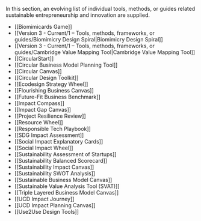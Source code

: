 In this section, an evolving list of individual tools, methods, or guides related sustainable entrepreneurship and innovation are supplied. 

- [[Biomimicards Game]]
- [[Version 3 - Current/1 – Tools, methods, frameworks, or guides/Biomimicry Design Spiral|Biomimicry Design Spiral]]
- [[Version 3 - Current/1 – Tools, methods, frameworks, or guides/Cambridge Value Mapping Tool|Cambridge Value Mapping Tool]]
- [[CircularStart]]
- [[Circular Business Model Planning Tool]]
- [[Circular Canvas]]
- [[Circular Design Toolkit]]
- [[Ecodesign Strategy Wheel]]
- [[Flourishing Business Canvas]]
- [[Future-Fit Business Benchmark]]
- [[Impact Compass]]
- [[Impact Gap Canvas]]
- [[Project Resilience Review]]
- [[Resource Wheel]]
- [[Responsible Tech Playbook]]
- [[SDG Impact Assessment]]
- [[Social Impact Explanatory Cards]]
- [[Social Impact Wheel]]
- [[Sustainability Assessment of Startups]]
- [[Sustainability Balanced Scorecard]]
- [[Sustainability Impact Canvas]]
- [[Sustainability SWOT Analysis]]
- [[Sustainable Business Model Canvas]]
- [[Sustainable Value Analysis Tool (SVAT)]]
- [[Triple Layered Business Model Canvas]]
- [[UCD Impact Journey]]
- [[UCD Impact Planning Canvas]]
- [[Use2Use Design Tools]]